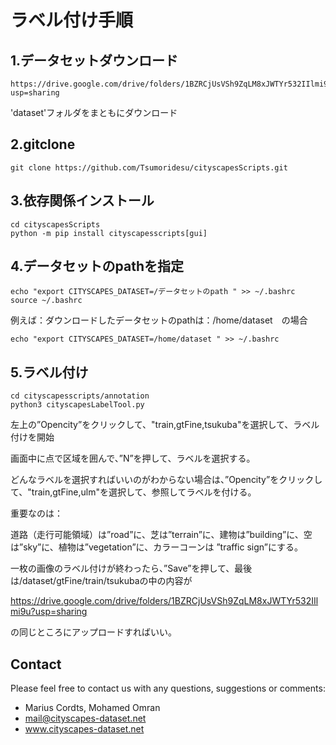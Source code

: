 # ラベル付け手順


## 1.データセットダウンロード
```
https://drive.google.com/drive/folders/1BZRCjUsVSh9ZqLM8xJWTYr532IIlmi9u?usp=sharing
```
'dataset'フォルダをまともにダウンロード

## 2.gitclone
```
git clone https://github.com/Tsumoridesu/cityscapesScripts.git
```


## 3.依存関係インストール

```
cd cityscapesScripts
python -m pip install cityscapesscripts[gui]
```

## 4.データセットのpathを指定

```
echo "export CITYSCAPES_DATASET=/データセットのpath " >> ~/.bashrc
source ~/.bashrc
```
例えば：ダウンロードしたデータセットのpathは：/home/dataset　の場合
```
echo "export CITYSCAPES_DATASET=/home/dataset " >> ~/.bashrc
```

## 5.ラベル付け
```
cd cityscapesscripts/annotation
python3 cityscapesLabelTool.py
```
左上の”Opencity”をクリックして、"train,gtFine,tsukuba"を選択して、ラベル付けを開始


画面中に点で区域を囲んで、”N”を押して、ラベルを選択する。


どんなラベルを選択すればいいのがわからない場合は、”Opencity”をクリックして、"train,gtFine,ulm"を選択して、参照してラベルを付ける。

重要なのは：

道路（走行可能領域）は”road”に、芝は”terrain”に、建物は”building”に、空は”sky”に、植物は”vegetation”に、カラーコーンは
”traffic sign”にする。

一枚の画像のラベル付けが終わったら、”Save”を押して、最後は/dataset/gtFine/train/tsukubaの中の内容が

https://drive.google.com/drive/folders/1BZRCjUsVSh9ZqLM8xJWTYr532IIlmi9u?usp=sharing

の同じところにアップロードすればいい。


## Contact

Please feel free to contact us with any questions, suggestions or comments:

* Marius Cordts, Mohamed Omran
* mail@cityscapes-dataset.net
* www.cityscapes-dataset.net
